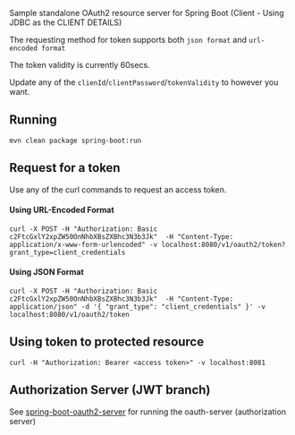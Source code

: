 Sample standalone OAuth2 resource server for Spring Boot (Client - Using JDBC as the CLIENT DETAILS)

The requesting method for token supports both ```json format``` and ```url-encoded format```


The token validity is currently 60secs.


Update any of the ```clienId```/```clientPassword```/```tokenValidity``` to however you want.

## Running
```shell
mvn clean package spring-boot:run
```

## Request for a token 
Use any of the curl commands to request an access token.

#### Using URL-Encoded Format
```
curl -X POST -H "Authorization: Basic c2FtcGxlY2xpZW50OnNhbXBsZXBhc3N3b3Jk"  -H "Content-Type: application/x-www-form-urlencoded" -v localhost:8080/v1/oauth2/token?grant_type=client_credentials
```
#### Using JSON Format
```
curl -X POST -H "Authorization: Basic c2FtcGxlY2xpZW50OnNhbXBsZXBhc3N3b3Jk"  -H "Content-Type: application/json" -d '{ "grant_type": "client_credentials" }' -v localhost:8080/v1/oauth2/token
```
## Using token to protected resource
```
curl -H "Authorization: Bearer <access token>" -v localhost:8081
```

## Authorization Server (JWT branch)
See [spring-boot-oauth2-server](https://github.com/aldwindelgado/spring-boot-oauth2-server/tree/jwt) for running the oauth-server (authorization server)
